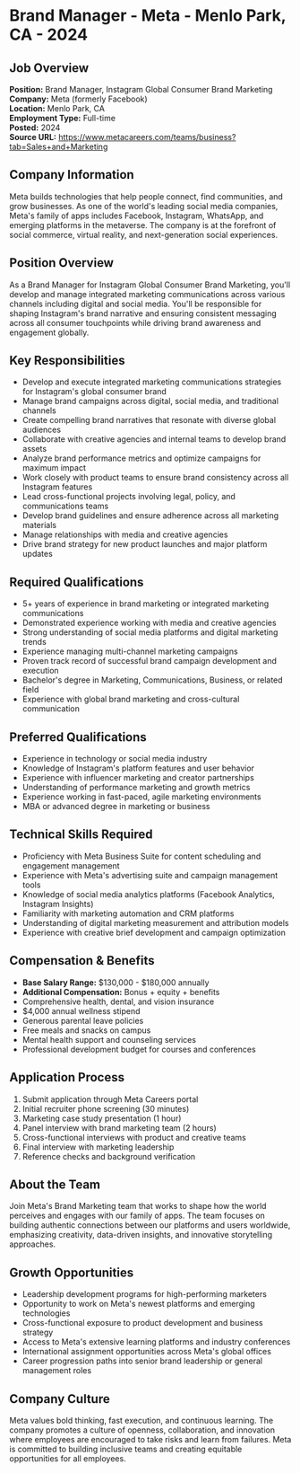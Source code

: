 # Brand Manager - Meta - Menlo Park, CA - 2024

## Job Overview
**Position:** Brand Manager, Instagram Global Consumer Brand Marketing  
**Company:** Meta (formerly Facebook)  
**Location:** Menlo Park, CA  
**Employment Type:** Full-time  
**Posted:** 2024  
**Source URL:** https://www.metacareers.com/teams/business?tab=Sales+and+Marketing

## Company Information
Meta builds technologies that help people connect, find communities, and grow businesses. As one of the world's leading social media companies, Meta's family of apps includes Facebook, Instagram, WhatsApp, and emerging platforms in the metaverse. The company is at the forefront of social commerce, virtual reality, and next-generation social experiences.

## Position Overview
As a Brand Manager for Instagram Global Consumer Brand Marketing, you'll develop and manage integrated marketing communications across various channels including digital and social media. You'll be responsible for shaping Instagram's brand narrative and ensuring consistent messaging across all consumer touchpoints while driving brand awareness and engagement globally.

## Key Responsibilities
- Develop and execute integrated marketing communications strategies for Instagram's global consumer brand
- Manage brand campaigns across digital, social media, and traditional channels
- Create compelling brand narratives that resonate with diverse global audiences
- Collaborate with creative agencies and internal teams to develop brand assets
- Analyze brand performance metrics and optimize campaigns for maximum impact
- Work closely with product teams to ensure brand consistency across all Instagram features
- Lead cross-functional projects involving legal, policy, and communications teams
- Develop brand guidelines and ensure adherence across all marketing materials
- Manage relationships with media and creative agencies
- Drive brand strategy for new product launches and major platform updates

## Required Qualifications
- 5+ years of experience in brand marketing or integrated marketing communications
- Demonstrated experience working with media and creative agencies
- Strong understanding of social media platforms and digital marketing trends
- Experience managing multi-channel marketing campaigns
- Proven track record of successful brand campaign development and execution
- Bachelor's degree in Marketing, Communications, Business, or related field
- Experience with global brand marketing and cross-cultural communication

## Preferred Qualifications
- Experience in technology or social media industry
- Knowledge of Instagram's platform features and user behavior
- Experience with influencer marketing and creator partnerships
- Understanding of performance marketing and growth metrics
- Experience working in fast-paced, agile marketing environments
- MBA or advanced degree in marketing or business

## Technical Skills Required
- Proficiency with Meta Business Suite for content scheduling and engagement management
- Experience with Meta's advertising suite and campaign management tools
- Knowledge of social media analytics platforms (Facebook Analytics, Instagram Insights)
- Familiarity with marketing automation and CRM platforms
- Understanding of digital marketing measurement and attribution models
- Experience with creative brief development and campaign optimization

## Compensation & Benefits
- **Base Salary Range:** $130,000 - $180,000 annually
- **Additional Compensation:** Bonus + equity + benefits
- Comprehensive health, dental, and vision insurance
- $4,000 annual wellness stipend
- Generous parental leave policies
- Free meals and snacks on campus
- Mental health support and counseling services
- Professional development budget for courses and conferences

## Application Process
1. Submit application through Meta Careers portal
2. Initial recruiter phone screening (30 minutes)
3. Marketing case study presentation (1 hour)
4. Panel interview with brand marketing team (2 hours)
5. Cross-functional interviews with product and creative teams
6. Final interview with marketing leadership
7. Reference checks and background verification

## About the Team
Join Meta's Brand Marketing team that works to shape how the world perceives and engages with our family of apps. The team focuses on building authentic connections between our platforms and users worldwide, emphasizing creativity, data-driven insights, and innovative storytelling approaches.

## Growth Opportunities
- Leadership development programs for high-performing marketers
- Opportunity to work on Meta's newest platforms and emerging technologies
- Cross-functional exposure to product development and business strategy
- Access to Meta's extensive learning platforms and industry conferences
- International assignment opportunities across Meta's global offices
- Career progression paths into senior brand leadership or general management roles

## Company Culture
Meta values bold thinking, fast execution, and continuous learning. The company promotes a culture of openness, collaboration, and innovation where employees are encouraged to take risks and learn from failures. Meta is committed to building inclusive teams and creating equitable opportunities for all employees.